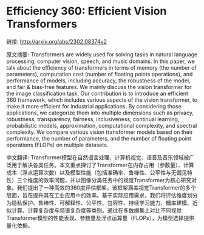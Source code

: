 # Efficiency 360: Efficient Vision Transformers

链接: http://arxiv.org/abs/2302.08374v2

原文摘要:
Transformers are widely used for solving tasks in natural language
processing, computer vision, speech, and music domains. In this paper, we talk
about the efficiency of transformers in terms of memory (the number of
parameters), computation cost (number of floating points operations), and
performance of models, including accuracy, the robustness of the model, and
fair \& bias-free features. We mainly discuss the vision transformer for the
image classification task. Our contribution is to introduce an efficient 360
framework, which includes various aspects of the vision transformer, to make it
more efficient for industrial applications. By considering those applications,
we categorize them into multiple dimensions such as privacy, robustness,
transparency, fairness, inclusiveness, continual learning, probabilistic
models, approximation, computational complexity, and spectral complexity. We
compare various vision transformer models based on their performance, the
number of parameters, and the number of floating point operations (FLOPs) on
multiple datasets.

中文翻译:
Transformer模型在自然语言处理、计算机视觉、语音及音乐领域被广泛用于解决各类任务。本文重点探讨了Transformer在内存占用（参数量）、计算成本（浮点运算次数）以及模型性能（包括准确率、鲁棒性、公平性与无偏见特性）三个维度的效率问题，并以图像分类任务中的视觉Transformer为核心研究对象。我们提出了一种高效的360度评估框架，该框架涵盖视觉Transformer的多个层面，旨在提升其在工业应用中的效率。基于实际应用需求，我们将评估维度划分为隐私保护、鲁棒性、可解释性、公平性、包容性、持续学习能力、概率建模、近似计算、计算复杂度与频谱复杂度等类别。通过在多数据集上对比不同视觉Transformer模型的性能表现、参数量及浮点运算量（FLOPs），为模型选择提供量化依据。
